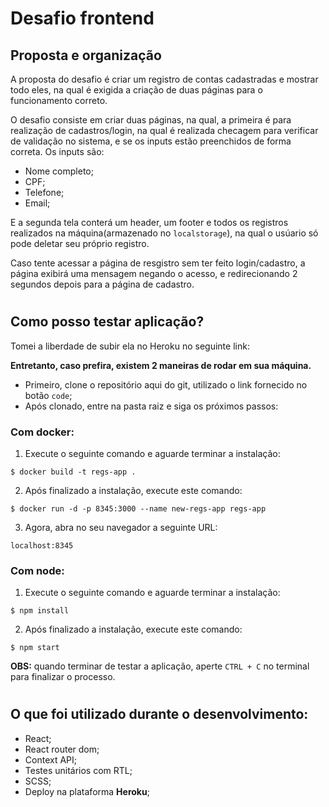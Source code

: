 # Desafio frontend

## Proposta e organização
A proposta do desafio é criar um registro de contas cadastradas e mostrar todo eles, na qual é exigida a criação de duas páginas para o funcionamento correto.

O desafio consiste em criar duas páginas, na qual, a primeira é para realização de cadastros/login, na qual é realizada checagem para verificar de validação no sistema, e se os inputs estão preenchidos de forma correta. Os inputs são:
- Nome completo;
- CPF;
- Telefone;
- Email;

E a segunda tela conterá um header, um footer e todos os registros realizados na máquina(armazenado no `localstorage`), na qual o usúario só pode deletar seu próprio registro.

Caso tente acessar a página de resgistro sem ter feito login/cadastro, a página exibirá uma mensagem negando o acesso, e redirecionando 2 segundos depois para a página de cadastro.

#

## Como posso testar aplicação?
Tomei a liberdade de subir ela no Heroku no seguinte link:

**Entretanto, caso prefira, existem 2 maneiras de rodar em sua máquina.**
- Primeiro, clone o repositório aqui do git, utilizado o link fornecido no botão `code`;
- Após clonado, entre na pasta raiz e siga os próximos passos:

### **Com docker:**

1. Execute o seguinte comando e aguarde terminar a instalação:
  
```
$ docker build -t regs-app .
```

2. Após finalizado a instalação, execute este comando:
  
```
$ docker run -d -p 8345:3000 --name new-regs-app regs-app
```

3. Agora, abra no seu navegador a seguinte URL:

```
localhost:8345
```

### **Com node:**
1. Execute o seguinte comando e aguarde terminar a instalação:

```
$ npm install
```

2. Após finalizado a instalação, execute este comando:

```
$ npm start
```

**OBS:** quando terminar de testar a aplicação, aperte `CTRL + C` no terminal para finalizar o processo.

#

## O que foi utilizado durante o desenvolvimento:
- React;
- React router dom;
- Context API;
- Testes unitários com RTL;
- SCSS;
- Deploy na plataforma **Heroku**;
